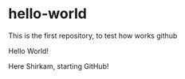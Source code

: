 hello-world
===========

This is the first repository, to test how works github

Hello World!

Here Shirkam, starting GitHub!
